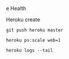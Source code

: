 e Health

Heroku create

    git push heroku master

    heroku ps:scale web=1

    heroku logs --tail
